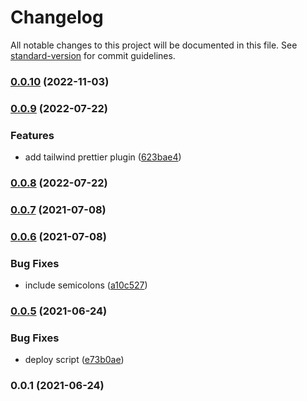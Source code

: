 # Changelog

All notable changes to this project will be documented in this file. See [standard-version](https://github.com/conventional-changelog/standard-version) for commit guidelines.

### [0.0.10](https://github.com/OneSheep/prettier-config/compare/v0.0.9...v0.0.10) (2022-11-03)

### [0.0.9](https://github.com/OneSheep/prettier-config/compare/v0.0.8...v0.0.9) (2022-07-22)


### Features

* add tailwind prettier plugin ([623bae4](https://github.com/OneSheep/prettier-config/commit/623bae49f9d69e6262f005e6abeb3a013b82e6f3))

### [0.0.8](https://github.com/OneSheep/prettier-config/compare/v0.0.7...v0.0.8) (2022-07-22)

### [0.0.7](https://github.com/OneSheep/prettier-config/compare/v0.0.6...v0.0.7) (2021-07-08)

### [0.0.6](https://github.com/OneSheep/prettier-config/compare/v0.0.5...v0.0.6) (2021-07-08)


### Bug Fixes

* include semicolons ([a10c527](https://github.com/OneSheep/prettier-config/commit/a10c5279e521f7e82006220329de8cc645a94c50))

### [0.0.5](https://github.com/OneSheep/prettier-config/compare/v0.0.4...v0.0.5) (2021-06-24)


### Bug Fixes

* deploy script ([e73b0ae](https://github.com/OneSheep/prettier-config/commit/e73b0ae0056604e81e6bf37599f09e16ee84ceb6))

### 0.0.1 (2021-06-24)
